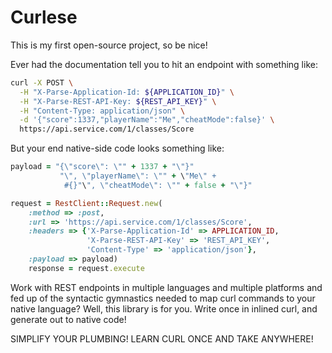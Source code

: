 # Curlese

This is my first open-source project, so be nice!

Ever had the documentation tell you to hit an endpoint with something like:

```bash
curl -X POST \
  -H "X-Parse-Application-Id: ${APPLICATION_ID}" \
  -H "X-Parse-REST-API-Key: ${REST_API_KEY}" \
  -H "Content-Type: application/json" \
  -d '{"score":1337,"playerName":"Me","cheatMode":false}' \
  https://api.service.com/1/classes/Score
```

But your end native-side code looks something like:

```ruby
payload = "{\"score\": \"" + 1337 + "\"}"
           "\", \"playerName\": \"" + \"Me\" + 
            #{}"\", \"cheatMode\": \"" + false + "\"}"

request = RestClient::Request.new(
  	:method => :post,
    :url => 'https://api.service.com/1/classes/Score',
    :headers => {'X-Parse-Application-Id' => APPLICATION_ID,
    			 'X-Parse-REST-API-Key' => 'REST_API_KEY',
    			 'Content-Type' => 'application/json'},
    :payload => payload)
  	response = request.execute
```

Work with REST endpoints in multiple languages and multiple platforms and fed up of the syntactic gymnastics needed to map curl commands to your native language? Well, this library is for you. Write once in inlined curl, and generate out to native code!

SIMPLIFY YOUR PLUMBING! LEARN CURL ONCE AND TAKE ANYWHERE!


 

